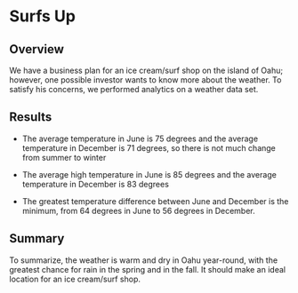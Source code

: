 # Surfs Up

## Overview

We have a business plan for an ice cream/surf shop on the island of Oahu; however, one possible investor wants to know more about the weather. To satisfy his concerns, we performed analytics on a weather data set.

## Results

* The average temperature in June is 75 degrees and the average temperature in December is 71 degrees, so there is not much change from summer to winter

* The average high temperature in June is 85 degrees and the average temperature in December is 83 degrees

* The greatest temperature difference between June and December is the minimum, from 64 degrees in June to 56 degrees in December.

## Summary

To summarize, the weather is warm and dry in Oahu year-round, with the greatest chance for rain in the spring and in the fall. It should make an ideal location for an ice cream/surf shop.
